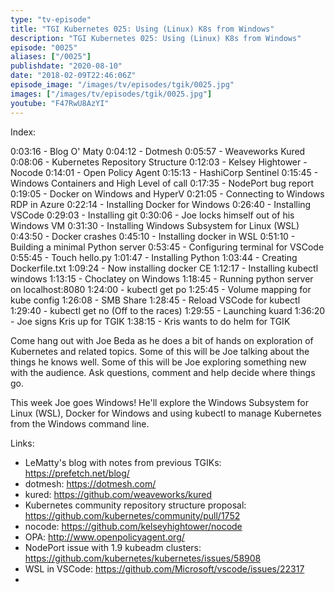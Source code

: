 ```yaml
---
type: "tv-episode"
title: "TGI Kubernetes 025: Using (Linux) K8s from Windows"
description: "TGI Kubernetes 025: Using (Linux) K8s from Windows"
episode: "0025"
aliases: ["/0025"]
publishdate: "2020-08-10"
date: "2018-02-09T22:46:06Z"
episode_image: "/images/tv/episodes/tgik/0025.jpg"
images: ["/images/tv/episodes/tgik/0025.jpg"]
youtube: "F47RwU8AzYI"
---
```


Index:

0:03:16 - Blog O&#39; Maty
0:04:12 - Dotmesh
0:05:57 - Weaveworks Kured
0:08:06 - Kubernetes Repository Structure
0:12:03 - Kelsey Hightower - Nocode
0:14:01 - Open Policy Agent
0:15:13 - HashiCorp Sentinel 
0:15:45 - Windows Containers and High Level of call
0:17:35 - NodePort bug report
0:19:05 - Docker on Windows and HyperV
0:21:05 - Connecting to Windows RDP in Azure
0:22:14 - Installing Docker for Windows
0:26:40 - Installing VSCode
0:29:03 - Installing git
0:30:06 - Joe locks himself out of his Windows VM
0:31:30 - Installing Windows Subsystem for Linux (WSL)
0:43:50 - Docker crashes
0:45:10 - Installing docker in WSL
0:51:10 - Building a minimal Python server
0:53:45 - Configuring terminal for VSCode
0:55:45 - Touch hello.py
1:01:47 - Installing Python
1:03:44 - Creating Dockerfile.txt
1:09:24 - Now installing docker CE
1:12:17 - Installing kubectl windows
1:13:15 - Choclatey on Windows
1:18:45 - Running python server on localhost:8080
1:24:00 - kubectl get po 
1:25:45 - Volume mapping for kube config
1:26:08 - SMB Share
1:28:45 - Reload VSCode for kubectl
1:29:40 - kubectl get no (Off to the races)
1:29:55 - Launching kuard
1:36:20 - Joe signs Kris up for TGIK
1:38:15 - Kris wants to do helm for TGIK



Come hang out with Joe Beda as he does a bit of hands on exploration of Kubernetes and related topics. Some of this will be Joe talking about the things he knows well. Some of this will be Joe exploring something new with the audience. Ask questions, comment and help decide where things go.

This week Joe goes Windows! He&#39;ll explore the Windows Subsystem for Linux (WSL), Docker for Windows and using kubectl to manage Kubernetes from the Windows command line.

Links:
* LeMatty&#39;s blog with notes from previous TGIKs: https://prefetch.net/blog/
* dotmesh: https://dotmesh.com/
* kured: https://github.com/weaveworks/kured
* Kubernetes community repository structure proposal: https://github.com/kubernetes/community/pull/1752
* nocode: https://github.com/kelseyhightower/nocode
* OPA: http://www.openpolicyagent.org/
* NodePort issue with 1.9 kubeadm clusters: https://github.com/kubernetes/kubernetes/issues/58908
* WSL in VSCode: https://github.com/Microsoft/vscode/issues/22317
*

